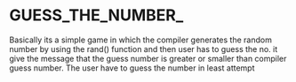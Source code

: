 # GUESS_THE_NUMBER_
Basically its a simple game in which the compiler generates the random number by using the rand() function and then user has to guess the no. it give the message that the guess number is greater or smaller than compiler guess number. The user have to guess the number in least attempt
